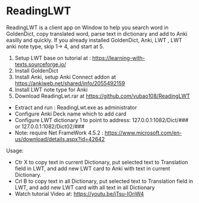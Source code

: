 # ReadingLWT
ReadingLWT is a client app on Window to help you search word in GoldenDict, copy translated word, parse text in dictionary and add to Anki easilly and quickly.
If you already installed GoldenDict, Anki, LWT , LWT anki note type, skip 1-> 4, and start at 5.
1. Setup LWT base on tutorial at : https://learning-with-texts.sourceforge.io/
2. Install GoldenDict
3. Install Anki, setup Anki Connect addon at https://ankiweb.net/shared/info/2055492159
4. Install LWT note type for Anki
5. Download ReadingLwt.rar at https://github.com/vubao108/ReadingLWT
- Extract and run : ReadingLwt.exe as administrator
- Configure Anki Deck name which to add card
- Configure LWT dictionary 1 to point to address: 127.0.0.1:1082/Dict/### or 127.0.0.1:1082/Dict02/###
- Note: require Net FrameWork 4.5.2 : https://www.microsoft.com/en-us/download/details.aspx?id=42642

Usage:
- Ctr X to copy text in current Dictionary, put selected text to Translation field in LWT, and add new LWT card to Anki with text in current Dictionary.
- Crl B to copy text in all Dictionary, put selected text to Translation field in LWT, and add new LWT card with all text in all Dictionary
- Watch tutorial Video at: https://youtu.be/jTsu-IOriW4
  
  
  
  
